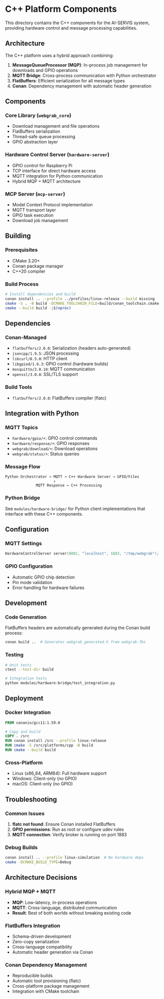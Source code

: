 # C++ Platform Components

This directory contains the C++ components for the AI-SERVIS system, providing hardware control and message processing capabilities.

## Architecture

The C++ platform uses a hybrid approach combining:

1. **MessageQueueProcessor (MQP)**: In-process job management for downloads and GPIO operations
2. **MQTT Bridge**: Cross-process communication with Python orchestrator
3. **FlatBuffers**: Efficient serialization for all message types
4. **Conan**: Dependency management with automatic header generation

## Components

### Core Library (`webgrab_core`)
- Download management and file operations
- FlatBuffers serialization
- Thread-safe queue processing
- GPIO abstraction layer

### Hardware Control Server (`hardware-server`)
- GPIO control for Raspberry Pi
- TCP interface for direct hardware access
- MQTT integration for Python communication
- Hybrid MQP + MQTT architecture

### MCP Server (`mcp-server`)
- Model Context Protocol implementation
- MQTT transport layer
- GPIO task execution
- Download job management

## Building

### Prerequisites
- CMake 3.20+
- Conan package manager
- C++20 compiler

### Build Process
```bash
# Install dependencies and build
conan install .. --profile ../profiles/linux-release --build missing
cmake -S . -B build -DCMAKE_TOOLCHAIN_FILE=build/conan_toolchain.cmake
cmake --build build -j$(nproc)
```

## Dependencies

### Conan-Managed
- `flatbuffers/2.0.0`: Serialization (headers auto-generated)
- `jsoncpp/1.9.5`: JSON processing
- `libcurl/8.5.0`: HTTP client
- `libgpiod/1.6.3`: GPIO control (hardware builds)
- `mosquitto/2.0.18`: MQTT communication
- `openssl/3.0.8`: SSL/TLS support

### Build Tools
- `flatbuffers/2.0.0`: FlatBuffers compiler (flatc)

## Integration with Python

### MQTT Topics
- `hardware/gpio/+`: GPIO control commands
- `hardware/response/+`: GPIO responses
- `webgrab/download/+`: Download operations
- `webgrab/status/+`: Status queries

### Message Flow
```
Python Orchestrator → MQTT → C++ Hardware Server → GPIO/Files
                      ↓
              MQTT Response ← C++ Processing
```

### Python Bridge
See `modules/hardware-bridge/` for Python client implementations that interface with these C++ components.

## Configuration

### MQTT Settings
```cpp
HardwareControlServer server(8081, "localhost", 1883, "/tmp/webgrab");
```

### GPIO Configuration
- Automatic GPIO chip detection
- Pin mode validation
- Error handling for hardware failures

## Development

### Code Generation
FlatBuffers headers are automatically generated during the Conan build process:

```bash
conan build ..  # Generates webgrab_generated.h from webgrab.fbs
```

### Testing
```bash
# Unit tests
ctest --test-dir build

# Integration tests
python modules/hardware-bridge/test_integration.py
```

## Deployment

### Docker Integration
```dockerfile
FROM conanio/gcc11:1.59.0

# Copy and build
COPY . /src
RUN conan install /src --profile linux-release
RUN cmake -S /src/platforms/cpp -B build
RUN cmake --build build
```

### Cross-Platform
- Linux (x86_64, ARM64): Full hardware support
- Windows: Client-only (no GPIO)
- macOS: Client-only (no GPIO)

## Troubleshooting

### Common Issues
1. **flatc not found**: Ensure Conan installed FlatBuffers
2. **GPIO permissions**: Run as root or configure udev rules
3. **MQTT connection**: Verify broker is running on port 1883

### Debug Builds
```bash
conan install .. --profile linux-simulation  # No hardware deps
cmake -DCMAKE_BUILD_TYPE=Debug
```

## Architecture Decisions

### Hybrid MQP + MQTT
- **MQP**: Low-latency, in-process operations
- **MQTT**: Cross-language, distributed communication
- **Result**: Best of both worlds without breaking existing code

### FlatBuffers Integration
- Schema-driven development
- Zero-copy serialization
- Cross-language compatibility
- Automatic header generation via Conan

### Conan Dependency Management
- Reproducible builds
- Automatic tool provisioning (flatc)
- Cross-platform package management
- Integration with CMake toolchain